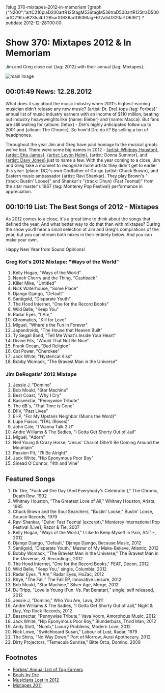 ?slug 370-mixtapes-2012-in-memoriam
?graph {"N200":"artC216plaD200artR125tagM536tagM536traD500artR125traD500artC216traB235albT265artD636artD636tagF612albD320artD636"}
?pubdate 2012-12-28T00:00

# Show 370: Mixtapes 2012 & In Memoriam
Jim and Greg close out {tag: 2012} with their annual {tag: Mixtapes}.

![main image](http://static.soundopinions.org/images/mixtapes.jpg)

## 00:01:49 News: 12.28.2012
What does it say about the music industry when 2011's highest-earning musician didn't release any new music? {artist: Dr. Dre} tops {tag: Forbes}' annual list of music industry earners with an income of $110 million, beating out industry heavyweights like {name: Bieber} and {name: Macca}. But fans are still waiting for {album: Detox} - Dre's highly anticipated follow up to 2001 and {album: The Chronic}. So how'd Dre do it? By selling a ton of headphones.
                                                                
Throughout the year Jim and Greg have paid homage to the musical greats we've lost. There were some big names in 2012 - [{artist: Whitney Houston}](/show/325), [{artist: Etta James}](/show/322), [{artist: Levon Helm}](/show/335), {artist: Donna Summer}, and [{artist: Davy Jones}](/show/328) just to name a few. With the year coming to a close, Jim and Greg take a moment to recognize more artists they didn't get to earlier this year: {place: DC}'s own Godfather of Go-go {artist: Chuck Brown}, and Eastern music ambassador {artist: Ravi Shankar}. They play Brown's "{track: Bustin' Loose}" and Shankar's "{track: Dhun} (Fast Teental)" from the sitar master's 1967 {tag: Monterey Pop Festival} performance in appreciation.

## 00:10:19 List: The Best Songs of 2012 - Mixtapes

As 2012 comes to a close, it's a great time to think about the songs that defined the year. And what better way to do that than with mixtapes? During the show you'll hear a small selection of Jim and Greg's compilations of the year, but you can stream both mixes in their entirety below. And you can make your own.

Happy New Year from Sound Opinions!

### Greg Kot's 2012 Mixtape: "Ways of the World"
1. Kelly Hogan, "Ways of the World"
2. Neneh Cherry and the Thing, "Cashback"
3. Killer Mike, "Untitled"
4. Nick Waterhouse, "Some Place"
5. Django Django, "Default"
6. Santigold, "Disparate Youth"
7. The Hood Internet, "One for the Record Books"
8. Wild Belle, "Keep You"
9. Radar Eyes, "I Am,"
10. Chromatics, "Kill for Love"
11. Miguel, "Where's the Fun in Forever"
12. Japandroids, "The House that Heaven Built"
13. Ty Segall Band, "Tell Me What's Inside Your Heart"
14. Divine Fits, "Would That Not Be Nice"
15. Frank Ocean, "Bad Religion"
16. Cat Power, "Cherokee"
17. Jack White, "Hysterical Kiss"
18. Bobby Womack, "The Bravest Man in the Universe"



### Jim DeRogatis' 2012 Mixtape
1. Jessie J, "Domino"
2. Bob Mould, "Star Machine"
3. Best Coast, "Why I Cry"
4. Bassnectar, "Pennywise Tribute"
5. The dB's, "That Time is Gone"
6. DIIV, "Past Lives"
7. El-P, "For My Upstairs Neighbor (Mums the Word)"
8. Lupe Fiasco, "ITAL (Roses)"
9. John Cale, "I Wanna Talk 2 U"
10. Andre Williams & The Sadies, "I Gotta Get Shorty Out of Jail"
11. Miguel, "Adorn"
12. Neil Young & Crazy Horse, "Jesus' Chariot (She'll Be Coming Around the Mountain"
13. Passion Pit, "I'll Be Alright"
14. Jack White, "Hip Eponymous Poor Boy"
15. Sinead O'Connor, "4th and Vine"



## Featured Songs
1. Dr. Dre, "Fuck wit Dre Day (And Everybody's Celebratin')," The Chronic, Death Row, 1992
2. Whitney Houston, "The Greatest Love of All," Whitney Houston, Arista, 1985
3. Chuck Brown and the Soul Searchers, "Bustin' Loose," Bustin' Loose, Source Records, 1979
4. Ravi Shankar, "Duhn: Fast Teental (excerpt)," Monterey International Pop Festival [Live], Razor & Tie, 2007
5. Kelly Hogan, "Ways of the World," I Like to Keep Myself in Pain, ANTI-, 2012
6. Django Django, "Default," Django Django, Because Music, 2012
7. Santigold, "Disparate Youth," Master of My Make-Believe, Atlantic, 2012
8. Bobby Womack, "The Bravest Man in the Universe," The Bravest Man in the Universe, XL Recordings, 2012
9. The Hood Internet, "One for the Record Books," FEAT, Decon, 2012
10. Wild Belle, "Keep You," single, Columbia, 2012
11. Radar Eyes, "I Am," Radar Eyes, HoZac, 2012
12. Rhye, "The Fall," The Fall EP, Innovative Leisure, 2012
13. Bob Mould, "Star Machine," Silver Age, Merge, 2012
14. DJ Tripp, "Love is Young (Fun. Vs. Pat Benatar)," single, self released, 2012
15. Jessie J, "Domino," Who You Are, Lava, 2011
16. Andre Williams & The Sadies, "I Gotta Get Shorty Out of Jail," Night & Day, Yep Rock Records, 2012
17. Bassnectar, "Pennywise Tribute," Vava Voom, Amorphous Music, 2012
18. Jack White, "Hip Eponymous Poor Boy," Blunderbuss, Third Man, 2012
19. Andy Stott, "Numb," Luxury Problems, Modern Love, 2012
20. Nick Lowe, "Switchboard Susan," Labour of Lust, Radar, 1979
21. The Shins, "No Way Down," Port of Morrow, Aural Apothecary, 2012
22. Dirty Projectors, "Temecula Sunrise," Bitte Orca, Domino, 2009


## Footnotes
- [Forbes' Annual List of Top Earners](http://www.forbes.com/sites/zackomalleygreenburg/2012/09/05/cash-kings-2012-hip-hops-top-earners/)
- [Beats by Dre](http://www.beatsbydre.com)
- [Musicians Lost in 2012](http://www.rollingstone.com/music/pictures/2012-in-memoriam-musicians-we-lost-20121130)
- [Mixtapes 2011](http://www.soundopinions.org/show/318)
